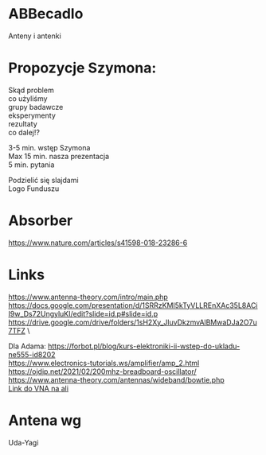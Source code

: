 # ABBecadlo
Anteny i antenki


# Propozycje Szymona:

Skąd problem\
co użyliśmy\
grupy badawcze\
eksperymenty\
rezultaty\
co dalej!?

3-5 min. wstęp Szymona\
Max 15 min. nasza prezentacja\
5 min. pytania

Podzielić się slajdami\
Logo Funduszu


# Absorber
https://www.nature.com/articles/s41598-018-23286-6

# Links
https://www.antenna-theory.com/intro/main.php \
https://docs.google.com/presentation/d/1SRRzKMI5kTyVLLREnXAc35L8ACiI9w_Ds72UngyluKI/edit?slide=id.p#slide=id.p \
https://drive.google.com/drive/folders/1sH2Xy_JluvDkzmvAlBMwaDJa2O7u7TFZ \

Dla Adama:
https://forbot.pl/blog/kurs-elektroniki-ii-wstep-do-ukladu-ne555-id8202 \
https://www.electronics-tutorials.ws/amplifier/amp_2.html \
https://ojdip.net/2021/02/200mhz-breadboard-oscillator/ \
https://www.antenna-theory.com/antennas/wideband/bowtie.php \
[Link do VNA na ali](https://pl.aliexpress.com/item/1005006860783495.html?spm=a2g0o.productlist.main.1.cb892910Vf9Nv6&algo_pvid=cbe6d01b-a1fd-48fc-8735-8d4ac3a8f9eb&algo_exp_id=cbe6d01b-a1fd-48fc-8735-8d4ac3a8f9eb-0&pdp_ext_f=%7B%22order%22%3A%221868%22%2C%22spu_best_type%22%3A%22price%22%2C%22eval%22%3A%221%22%2C%22orig_sl_item_id%22%3A%221005006860783495%22%2C%22orig_item_id%22%3A%221005006338561014%22%7D&pdp_npi=4%40dis%21PLN%21163.52%21145.86%21%21%21306.50%21273.40%21%40211b653717485935197535712eecf5%2112000038541660877%21sea%21PL%210%21ABX&curPageLogUid=xpHC08cG3nqv&utparam-url=scene%3Asearch%7Cquery_from%3A)

# Antena wg
Uda-Yagi
